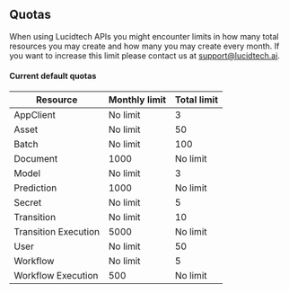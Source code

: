 ## Quotas

When using Lucidtech APIs you might encounter limits in how many total resources you may create and how many you may 
create every month. If you want to increase this limit please contact us at [support@lucidtech.ai](mailto:support@lucidtech.ai).

#### Current default quotas

| Resource             | Monthly limit | Total limit |
| -------------------- | ------------- | ----------- |
| AppClient            | No limit      | 3           |
| Asset                | No limit      | 50          |
| Batch                | No limit      | 100         |
| Document             | 1000          | No limit    |
| Model                | No limit      | 3           |
| Prediction           | 1000          | No limit    |
| Secret               | No limit      | 5           |
| Transition           | No limit      | 10          |
| Transition Execution | 5000          | No limit    |
| User                 | No limit      | 50          |
| Workflow             | No limit      | 5           |
| Workflow Execution   | 500           | No limit    |
